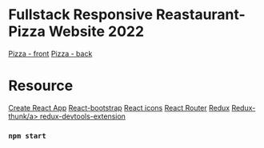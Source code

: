 # Fullstack Responsive Reastaurant-Pizza  Website 2022

<a href="https://github.com/Hasul79/Restaurant_Pizza_front" >Pizza - front</a>
<a href="https://github.com/Hasul79/My-Restaurant-BackEnd">Pizza - back </a>



<h1>Resource</h1>
<a href="https://create-react-app.dev/">Create React App</a>
<a href="https://react-bootstrap.github.io/">React-bootstrap</a>
<a href="https://react-icons.github.io/react-icons/">React icons</a>
<a href="https://reactrouter.com/en/main">React Router</a>
<a href="https://redux.js.org/">Redux</a>
<a href="https://www.npmjs.com/package/redux-thunk">Redux-thunk/a>
<a href="https://www.npmjs.com/package/@redux-devtools/extension">redux-devtools-extension</a>


### `npm start`


